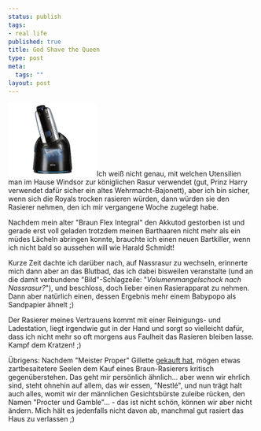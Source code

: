 ```yaml
--- 
status: publish
tags: 
- real life
published: true
title: God Shave the Queen
type: post
meta: 
  tags: ""
layout: post
---
```

<img src="/media/wp/050208syncro7630.jpg" alt="Syncro 7630" class="alignleft" />Ich weiß nicht genau, mit welchen Utensilien man im Hause Windsor zur königlichen Rasur verwendet (gut, Prinz Harry verwendet dafür sicher ein altes Wehrmacht-Bajonett), aber ich bin sicher, wenn sich die Royals trocken rasieren würden, dann würden sie den Rasierer nehmen, den ich mir vergangene Woche zugelegt habe.

Nachdem mein alter "Braun Flex Integral" den Akkutod gestorben ist und gerade erst voll geladen trotzdem meinen Barthaaren nicht mehr als ein müdes Lächeln abringen konnte, brauchte ich einen neuen Bartkiller, wenn ich nicht bald so aussehen will wie Harald Schmidt!

<!--more-->

Kurze Zeit dachte ich darüber nach, auf Nassrasur zu wechseln, erinnerte mich dann aber an das Blutbad, das ich dabei bisweilen veranstalte (und an die damit verbundene "Bild"-Schlagzeile: "<em>Volumenmangelschock nach Nassrasur?</em>"), und beschloss, doch lieber einen Rasierapparat zu nehmen. Dann aber natürlich einen, dessen Ergebnis mehr einem Babypopo als Sandpapier ähnelt ;)

Der Rasierer meines Vertrauens kommt mit einer Reinigungs- und Ladestation, liegt irgendwie gut in der Hand und sorgt so vielleicht dafür, dass ich nicht mehr so oft morgens aus Faulheit das Rasieren bleiben lasse. Kampf dem Kratzen! ;)

Übrigens: Nachdem "Meister Proper" Gillette <a href="http://www.zeit.de/2005/06/Gilette">gekauft hat</a>, mögen etwas zartbesaitetere Seelen dem Kauf eines Braun-Rasierers kritisch gegenüberstehen. Das geht mir persönlich ähnlich... aber wenn wir ehrlich sind, steht ohnehin auf allem, das wir essen, "Nestlé", und nun trägt halt auch alles, womit wir der männlichen Gesichtsbürste zuleibe rücken, den Namen "Procter und Gamble"... - das ist nicht schön, können wir aber nicht ändern. Mich hält es jedenfalls nicht davon ab, manchmal gut rasiert das Haus zu verlassen ;)

<!--adsense-->
